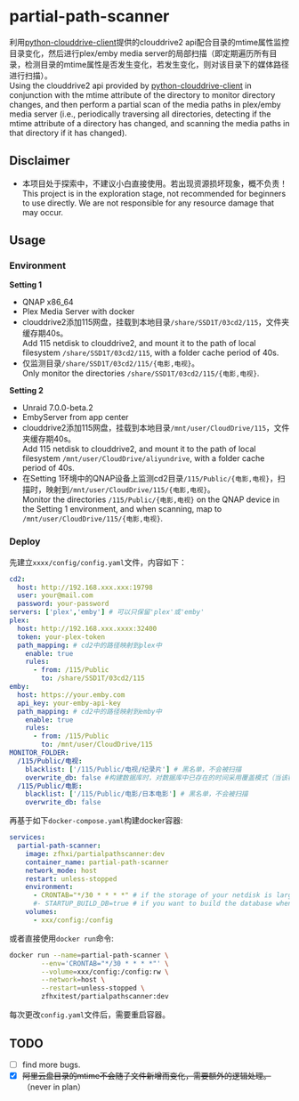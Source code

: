 # partial-path-scanner

利用[python-clouddrive-client](https://github.com/ChenyangGao/web-mount-packs/tree/main/python-clouddrive-client)提供的clouddrive2 api配合目录的mtime属性监控目录变化，然后进行plex/emby media server的局部扫描（即定期遍历所有目录，检测目录的mtime属性是否发生变化，若发生变化，则对该目录下的媒体路径进行扫描）。  
Using the clouddrive2 api provided by [python-clouddrive-client](https://github.com/ChenyangGao/web-mount-packs/tree/main/python-clouddrive-client) in conjunction with the mtime attribute of the directory to monitor directory changes, and then perform a partial scan of the media paths in plex/emby media server (i.e., periodically traversing all directories, detecting if the mtime attribute of a directory has changed, and scanning the media paths in that directory if it has changed).

## Disclaimer

* 本项目处于探索中，不建议小白直接使用。若出现资源损坏现象，概不负责！  
This project is in the exploration stage, not recommended for beginners to use directly. We are not responsible for any resource damage that may occur.


## Usage

### Environment
**Setting 1**
* QNAP x86_64
* Plex Media Server with docker
* clouddrive2添加115网盘，挂载到本地目录`/share/SSD1T/03cd2/115`，文件夹缓存期40s。  
Add 115 netdisk to clouddrive2, and mount it to the path of local filesystem `/share/SSD1T/03cd2/115`, with a folder cache period of 40s.
* 仅监测目录`/share/SSD1T/03cd2/115/{电影,电视}`。  
Only monitor the directories `/share/SSD1T/03cd2/115/{电影,电视}`.

**Setting 2**
* Unraid 7.0.0-beta.2
* EmbyServer from app center
* clouddrive2添加115网盘，挂载到本地目录`/mnt/user/CloudDrive/115`，文件夹缓存期40s。  
Add 115 netdisk to clouddrive2, and mount it to the path of local filesystem `/mnt/user/CloudDrive/aliyundrive`, with a folder cache period of 40s.
* 在Setting 1环境中的QNAP设备上监测cd2目录`/115/Public/{电影,电视}`，扫描时，映射到`/mnt/user/CloudDrive/115/{电影,电视}`。  
Monitor the directories `/115/Public/{电影,电视}` on the QNAP device in the Setting 1 environment, and when scanning, map to `/mnt/user/CloudDrive/115/{电影,电视}`.



### Deploy

先建立`xxxx/config/config.yaml`文件，内容如下：
```yaml
cd2:
  host: http://192.168.xxx.xxx:19798
  user: your@mail.com
  password: your-password
servers: ['plex','emby'] # 可以只保留'plex'或'emby'
plex:
  host: http://192.168.xxx.xxxx:32400
  token: your-plex-token
  path_mapping: # cd2中的路径映射到plex中
    enable: true
    rules:
      - from: /115/Public
        to: /share/SSD1T/03cd2/115
emby:
  host: https://your.emby.com
  api_key: your-emby-api-key
  path_mapping: # cd2中的路径映射到emby中
    enable: true
    rules:
      - from: /115/Public
        to: /mnt/user/CloudDrive/115
MONITOR_FOLDER:
  /115/Public/电视:
    blacklist: ['/115/Public/电视/纪录片'] # 黑名单，不会被扫描
    overwrite_db: false #构建数据库时，对数据库中已存在的时间采用覆盖模式（当该程序很久未启动时，且plex/emby media server早已扫描过网盘全部内容，数据库中的时间戳已经过时了，需要强制更新）
  /115/Public/电影:
    blacklist: ['/115/Public/电影/日本电影'] # 黑名单，不会被扫描
    overwrite_db: false
```
再基于如下`docker-compose.yaml`构建docker容器:
```yaml
services:
  partial-path-scanner:
    image: zfhxi/partialpathscanner:dev
    container_name: partial-path-scanner
    network_mode: host
    restart: unless-stopped
    environment:
      - CRONTAB="*/30 * * * *" # if the storage of your netdisk is large, you can set it to * */1 * * * or * */2 * * *.
      #- STARTUP_BUILD_DB=true # if you want to build the database when the container starts, keep it to the default value, otherwise set it to false.
    volumes:
      - xxx/config:/config
```
或者直接使用`docker run`命令:
```bash
docker run --name=partial-path-scanner \
        --env='CRONTAB="*/30 * * * *"' \
        --volume=xxx/config:/config:rw \
        --network=host \
        --restart=unless-stopped \
        zfhxitest/partialpathscanner:dev
```

每次更改`config.yaml`文件后，需要重启容器。

## TODO

- [ ] find more bugs.
- [x] ~~阿里云盘目录的mtime不会随子文件新增而变化，需要额外的逻辑处理。~~（never in plan）